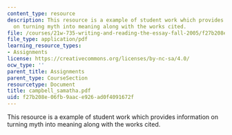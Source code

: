 ```yaml
---
content_type: resource
description: This resource is a example of student work which provides information
  on turning myth into meaning along with the works cited.
file: /courses/21w-735-writing-and-reading-the-essay-fall-2005/f27b208e06fb9aace926ad0f4091672f_campbell_samatha.pdf
file_type: application/pdf
learning_resource_types:
- Assignments
license: https://creativecommons.org/licenses/by-nc-sa/4.0/
ocw_type: ''
parent_title: Assignments
parent_type: CourseSection
resourcetype: Document
title: campbell_samatha.pdf
uid: f27b208e-06fb-9aac-e926-ad0f4091672f
---
```

This resource is a example of student work which provides information on turning myth into meaning along with the works cited.